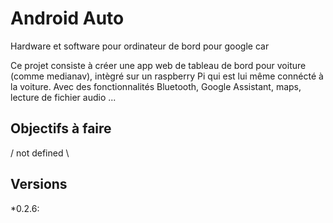 # Android Auto
Hardware et software pour ordinateur de bord pour google car

Ce projet consiste à créer une app web de tableau de bord pour voiture (comme medianav), intègré sur un raspberry Pi qui est lui même connécté à la voiture. Avec des fonctionnalités Bluetooth, Google Assistant, maps, lecture de fichier audio ...

## Objectifs à faire
/ not defined \

## Versions
*0.2.6: 
